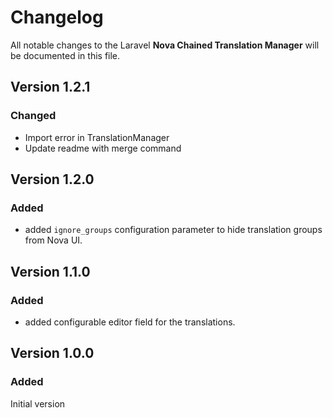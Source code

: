 # Changelog

All notable changes to the Laravel __Nova Chained Translation Manager__ will be documented in this file.

## Version 1.2.1
### Changed
- Import error in TranslationManager
- Update readme with merge command

## Version 1.2.0
### Added
- added `ignore_groups` configuration parameter to hide translation groups from Nova UI.

## Version 1.1.0
### Added
- added configurable editor field for the translations.

## Version 1.0.0 
### Added
Initial version
